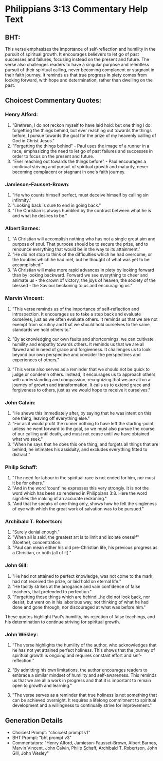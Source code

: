 # Philippians 3:13 Commentary Help Text

## BHT:
This verse emphasizes the importance of self-reflection and humility in the pursuit of spiritual growth. It encourages believers to let go of past successes and failures, focusing instead on the present and future. The verse also challenges readers to have a singular purpose and relentless pursuit of their spiritual calling, never becoming complacent or stagnant in their faith journey. It reminds us that true progress in piety comes from looking forward, with hope and determination, rather than dwelling on the past.

## Choicest Commentary Quotes:
### Henry Alford:
1. "Brethren, I do not reckon myself to have laid hold: but one thing I do: forgetting the things behind, but ever reaching out towards the things before, I pursue towards the goal for the prize of my heavenly calling of God in Christ Jesus." 
2. "Forgetting the things behind" - Paul uses the image of a runner in a race, emphasizing the need to let go of past failures and successes in order to focus on the present and future.
3. "Ever reaching out towards the things before" - Paul encourages a continual striving and pursuit of spiritual growth and maturity, never becoming complacent or stagnant in one's faith journey.

### Jamieson-Fausset-Brown:
1. "He who counts himself perfect, must deceive himself by calling sin infirmity."
2. "Looking back is sure to end in going back."
3. "The Christian is always humbled by the contrast between what he is and what he desires to be."

### Albert Barnes:
1. "A Christian will accomplish nothing who has not a single great aim and purpose of soul. That purpose should be to secure the prize, and to renounce everything that would be in the way to its attainment."
2. "He did not stop to think of the difficulties which he had overcome, or the troubles which he had met, but he thought of what was yet to be accomplished."
3. "A Christian will make more rapid advances in piety by looking forward than by looking backward. Forward we see everything to cheer and animate us - the crown of victory, the joys of heaven, the society of the blessed - the Saviour beckoning to us and encouraging us."

### Marvin Vincent:
1. "This verse reminds us of the importance of self-reflection and introspection. It encourages us to take a step back and evaluate ourselves, just as we often evaluate others. It reminds us that we are not exempt from scrutiny and that we should hold ourselves to the same standards we hold others to."

2. "By acknowledging our own faults and shortcomings, we can cultivate humility and empathy towards others. It reminds us that we are all flawed and in need of grace and forgiveness. It challenges us to look beyond our own perspective and consider the perspectives and experiences of others."

3. "This verse also serves as a reminder that we should not be quick to judge or condemn others. Instead, it encourages us to approach others with understanding and compassion, recognizing that we are all on a journey of growth and transformation. It calls us to extend grace and forgiveness to others, just as we would hope to receive it ourselves."

### John Calvin:
1. "He shews this immediately after, by saying that he was intent on this one thing, leaving off everything else."
2. "For as it would profit the runner nothing to have left the starting-point, unless he went forward to the goal, so we must also pursue the course of our calling until death, and must not cease until we have obtained what we seek."
3. "When he says that he does this one thing, and forgets all things that are behind, he intimates his assiduity, and excludes everything fitted to distract."

### Philip Schaff:
1. "The need for labour in the spiritual race is not ended for him, nor must it be for others."
2. "And in the word ‘count’ he expresses this very strongly. It is not the word which has been so rendered in Philippians 3:8. Here the word signifies the making of an accurate reckoning."
3. "And that he speaks of one thing only, shows how he felt the singleness of eye with which the great work of salvation was to be pursued."

### Archibald T. Robertson:
1. "Surely denial enough." 
2. "When all is said, the greatest art is to limit and isolate oneself" (Goethe), concentration.
3. "Paul can mean either his old pre-Christian life, his previous progress as a Christian, or both (all of it)."

### John Gill:
1. "He had not attained to perfect knowledge, was not come to the mark, had not received the prize, or laid hold on eternal life."
2. "He tacitly strikes at the arrogance and vain confidence of false teachers, that pretended to perfection."
3. "Forgetting those things which are behind...he did not look back, nor desist, but went on in his laborious way, not thinking of what he had done and gone through, nor discouraged at what was before him."

These quotes highlight Paul's humility, his rejection of false teachings, and his determination to continue striving for spiritual growth.

### John Wesley:
1. "The verse highlights the humility of the author, who acknowledges that he has not yet attained perfect holiness. This shows that the journey of spiritual growth is ongoing and requires constant effort and self-reflection."

2. "By admitting his own limitations, the author encourages readers to embrace a similar mindset of humility and self-awareness. This reminds us that we are all a work in progress and that it is important to remain open to growth and learning."

3. "The verse serves as a reminder that true holiness is not something that can be achieved overnight. It requires a lifelong commitment to spiritual development and a willingness to continually strive for improvement."


## Generation Details
- Choicest Prompt: "choicest prompt v1"
- BHT Prompt: "bht prompt v3"
- Commentators: "Henry Alford, Jamieson-Fausset-Brown, Albert Barnes, Marvin Vincent, John Calvin, Philip Schaff, Archibald T. Robertson, John Gill, John Wesley"
